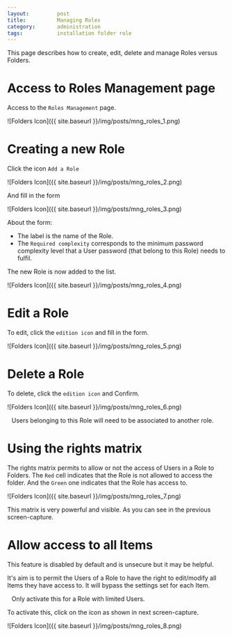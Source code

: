 ```yaml
---
layout: 		post
title: 			Managing Roles
category: 		administration
tags:			installation folder role
---
```


<p class="message">
    This page describes how to create, edit, delete and manage Roles versus Folders.
</p>
<span class="linkmore"></span>

# Access to Roles Management page

Access to the `Roles Management` page.

![Folders Icon]({{ site.baseurl }}/img/posts/mng_roles_1.png)

# Creating a new Role

Click the icon `Add a Role`

![Folders Icon]({{ site.baseurl }}/img/posts/mng_roles_2.png)

And fill in the form

![Folders Icon]({{ site.baseurl }}/img/posts/mng_roles_3.png)

About the form:

* The label is the name of the Role.
* The `Required complexity` corresponds to the minimum password complexity level that a User password (that belong to this Role) needs to fulfil.

The new Role is now added to the list.

![Folders Icon]({{ site.baseurl }}/img/posts/mng_roles_4.png)

# Edit a Role

To edit, click the `edition icon` and fill in the form.

![Folders Icon]({{ site.baseurl }}/img/posts/mng_roles_5.png)

# Delete a Role

To delete, click the `edition icon` and Confirm.

![Folders Icon]({{ site.baseurl }}/img/posts/mng_roles_6.png)

<i class="fa fa-bullhorn" style="margin-right:10px;"></i> Users belonging to this Role will need to be associated to another role.

# Using the rights matrix

The rights matrix permits to allow or not the access of Users in a Role to Folders.
The `Red` cell indicates that the Role is not allowed to access the folder. And the `Green` one indicates that the Role has access to.

![Folders Icon]({{ site.baseurl }}/img/posts/mng_roles_7.png)

This matrix is very powerful and visible. As you can see in the previous screen-capture.

# Allow access to all Items

This feature is disabled by default and is unsecure but it may be helpful.

It's aim is to permit the Users of a Role to have the right to edit/modify all Items they have access to.
It will bypass the settings set for each Item.

<i class="fa fa-bullhorn" style="margin-right:10px;"></i> Only activate this for a Role with limited Users.

To activate this, click on the icon as shown in next screen-capture.

![Folders Icon]({{ site.baseurl }}/img/posts/mng_roles_8.png)
